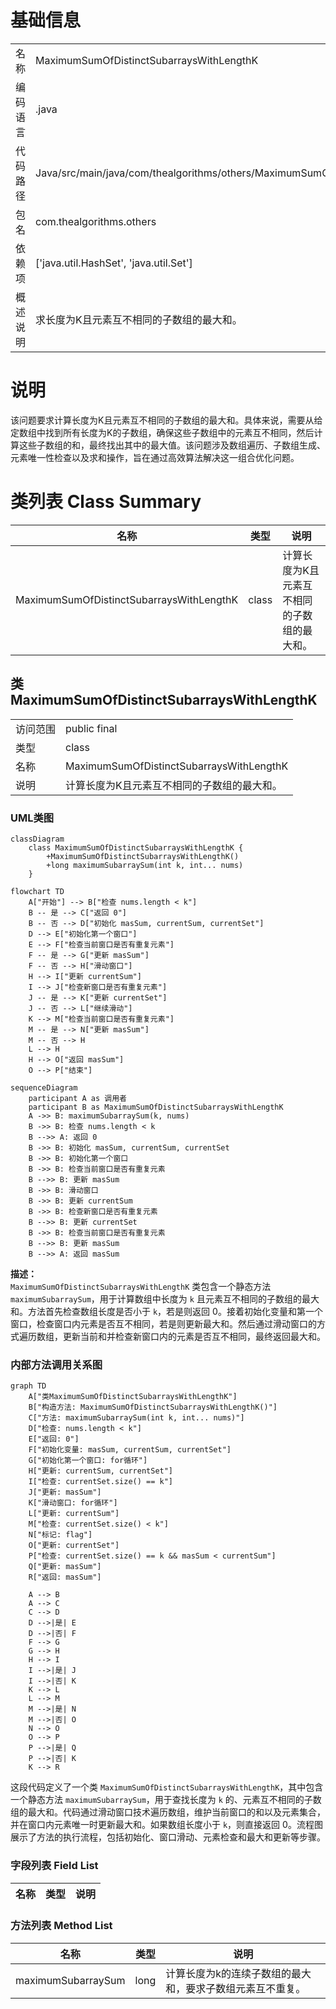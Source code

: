 # 基础信息

|      |      |
|------|------|
| 名称 | MaximumSumOfDistinctSubarraysWithLengthK |
| 编码语言 | .java |
| 代码路径 | Java/src/main/java/com/thealgorithms/others/MaximumSumOfDistinctSubarraysWithLengthK.java |
| 包名 | com.thealgorithms.others |
| 依赖项 | ['java.util.HashSet', 'java.util.Set'] |
| 概述说明 | 求长度为K且元素互不相同的子数组的最大和。 |

# 说明

该问题要求计算长度为K且元素互不相同的子数组的最大和。具体来说，需要从给定数组中找到所有长度为K的子数组，确保这些子数组中的元素互不相同，然后计算这些子数组的和，最终找出其中的最大值。该问题涉及数组遍历、子数组生成、元素唯一性检查以及求和操作，旨在通过高效算法解决这一组合优化问题。

# 类列表 Class Summary

| 名称   | 类型  | 说明 |
|-------|------|-------------|
| MaximumSumOfDistinctSubarraysWithLengthK | class | 计算长度为K且元素互不相同的子数组的最大和。 |



## 类 MaximumSumOfDistinctSubarraysWithLengthK

|      |      |
|------|------|
| 访问范围 | public final |
| 类型 | class |
| 名称 | MaximumSumOfDistinctSubarraysWithLengthK |
| 说明 | 计算长度为K且元素互不相同的子数组的最大和。 |


### UML类图

```mermaid
classDiagram
    class MaximumSumOfDistinctSubarraysWithLengthK {
        +MaximumSumOfDistinctSubarraysWithLengthK()
        +long maximumSubarraySum(int k, int... nums)
    }
```

```mermaid
flowchart TD
    A["开始"] --> B["检查 nums.length < k"]
    B -- 是 --> C["返回 0"]
    B -- 否 --> D["初始化 masSum, currentSum, currentSet"]
    D --> E["初始化第一个窗口"]
    E --> F["检查当前窗口是否有重复元素"]
    F -- 是 --> G["更新 masSum"]
    F -- 否 --> H["滑动窗口"]
    H --> I["更新 currentSum"]
    I --> J["检查新窗口是否有重复元素"]
    J -- 是 --> K["更新 currentSet"]
    J -- 否 --> L["继续滑动"]
    K --> M["检查当前窗口是否有重复元素"]
    M -- 是 --> N["更新 masSum"]
    M -- 否 --> H
    L --> H
    H --> O["返回 masSum"]
    O --> P["结束"]
```

```mermaid
sequenceDiagram
    participant A as 调用者
    participant B as MaximumSumOfDistinctSubarraysWithLengthK
    A ->> B: maximumSubarraySum(k, nums)
    B ->> B: 检查 nums.length < k
    B -->> A: 返回 0
    B ->> B: 初始化 masSum, currentSum, currentSet
    B ->> B: 初始化第一个窗口
    B ->> B: 检查当前窗口是否有重复元素
    B -->> B: 更新 masSum
    B ->> B: 滑动窗口
    B ->> B: 更新 currentSum
    B ->> B: 检查新窗口是否有重复元素
    B -->> B: 更新 currentSet
    B ->> B: 检查当前窗口是否有重复元素
    B -->> B: 更新 masSum
    B -->> A: 返回 masSum
```

**描述：**  
`MaximumSumOfDistinctSubarraysWithLengthK` 类包含一个静态方法 `maximumSubarraySum`，用于计算数组中长度为 `k` 且元素互不相同的子数组的最大和。方法首先检查数组长度是否小于 `k`，若是则返回 0。接着初始化变量和第一个窗口，检查窗口内元素是否互不相同，若是则更新最大和。然后通过滑动窗口的方式遍历数组，更新当前和并检查新窗口内的元素是否互不相同，最终返回最大和。


### 内部方法调用关系图

```mermaid
graph TD
    A["类MaximumSumOfDistinctSubarraysWithLengthK"]
    B["构造方法: MaximumSumOfDistinctSubarraysWithLengthK()"]
    C["方法: maximumSubarraySum(int k, int... nums)"]
    D["检查: nums.length < k"]
    E["返回: 0"]
    F["初始化变量: masSum, currentSum, currentSet"]
    G["初始化第一个窗口: for循环"]
    H["更新: currentSum, currentSet"]
    I["检查: currentSet.size() == k"]
    J["更新: masSum"]
    K["滑动窗口: for循环"]
    L["更新: currentSum"]
    M["检查: currentSet.size() < k"]
    N["标记: flag"]
    O["更新: currentSet"]
    P["检查: currentSet.size() == k && masSum < currentSum"]
    Q["更新: masSum"]
    R["返回: masSum"]

    A --> B
    A --> C
    C --> D
    D -->|是| E
    D -->|否| F
    F --> G
    G --> H
    H --> I
    I -->|是| J
    I -->|否| K
    K --> L
    L --> M
    M -->|是| N
    M -->|否| O
    N --> O
    O --> P
    P -->|是| Q
    P -->|否| K
    K --> R
```

这段代码定义了一个类 `MaximumSumOfDistinctSubarraysWithLengthK`，其中包含一个静态方法 `maximumSubarraySum`，用于查找长度为 `k` 的、元素互不相同的子数组的最大和。代码通过滑动窗口技术遍历数组，维护当前窗口的和以及元素集合，并在窗口内元素唯一时更新最大和。如果数组长度小于 `k`，则直接返回 0。流程图展示了方法的执行流程，包括初始化、窗口滑动、元素检查和最大和更新等步骤。

### 字段列表 Field List

| 名称  | 类型  | 说明 |
|-------|-------|------|

### 方法列表 Method List

| 名称  | 类型  | 说明 |
|-------|-------|------|
| maximumSubarraySum | long | 计算长度为k的连续子数组的最大和，要求子数组元素互不重复。 |




